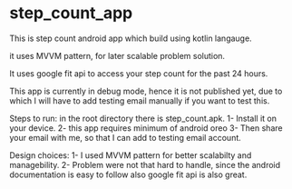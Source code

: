 # step_count_app

This is step count android app which build using kotlin langauge.

it uses MVVM pattern, for later scalable problem solution.

It uses google fit api to access your step count for the past 24 hours.

This app is currently in debug mode, hence it is not published yet, due to which I will have to add testing email manually if you want to test this.

Steps to run:
in the root directory there is step_count.apk.
1- Install it on your device.
2- this app requires minimum of android oreo
3- Then share your email with me, so that I can add to testing email account.

Design choices:
1- I used MVVM pattern for better scalabilty and managebility. 
2- Problem were not that hard to handle, since the android documentation is easy to follow also google fit api is also great.
